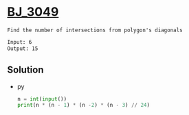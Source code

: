 # [BJ_3049](https://acmicpc.net/problem/3049)

```en
Find the number of intersections from polygon's diagonals
```

```txt
Input: 6
Output: 15
```

## Solution

* py

  ```py
  n = int(input())
  print(n * (n - 1) * (n -2) * (n - 3) // 24)
  ```
